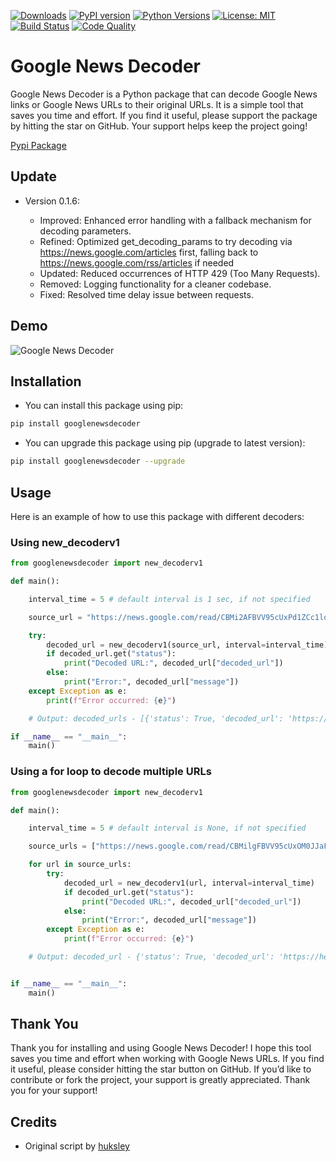 [![Downloads](https://static.pepy.tech/badge/googlenewsdecoder)](https://pepy.tech/project/googlenewsdecoder)
[![PyPI version](https://badge.fury.io/py/googlenewsdecoder.svg)](https://badge.fury.io/py/googlenewsdecoder)
[![Python Versions](https://img.shields.io/pypi/pyversions/googlenewsdecoder.svg)](https://pypi.org/project/googlenewsdecoder/)
[![License: MIT](https://img.shields.io/badge/License-MIT-yellow.svg)](https://opensource.org/licenses/MIT)
[![Build Status](https://img.shields.io/github/actions/workflow/status/SSujitX/google-news-url-decoder/python-package.yml)](https://github.com/SSujitX/google-news-url-decoder/actions)
[![Code Quality](https://img.shields.io/codacy/grade/xxxxxxxxxx.svg)](https://app.codacy.com/gh/SSujitX/google-news-url-decoder/dashboard)


# Google News Decoder

Google News Decoder is a Python package that can decode Google News links or Google News URLs to their original URLs. It is a simple tool that saves you time and effort. If you find it useful, please support the package by hitting the star on GitHub. Your support helps keep the project going!

[Pypi Package](https://pypi.org/project/googlenewsdecoder/)

## Update

- Version 0.1.6:

  - Improved: Enhanced error handling with a fallback mechanism for decoding parameters.
  - Refined: Optimized get_decoding_params to try decoding via https://news.google.com/articles first, falling back to https://news.google.com/rss/articles if needed
  - Updated: Reduced occurrences of HTTP 429 (Too Many Requests).
  - Removed: Logging functionality for a cleaner codebase.
  - Fixed: Resolved time delay issue between requests.

## Demo

![Google News Decoder](https://github.com/user-attachments/assets/3a3c3279-1c54-4e19-96cb-6f22f889aa2a)

## Installation

- You can install this package using pip:

```sh
pip install googlenewsdecoder
```

- You can upgrade this package using pip (upgrade to latest version):

```sh
pip install googlenewsdecoder --upgrade
```

## Usage

Here is an example of how to use this package with different decoders:

### Using new_decoderv1

```python
from googlenewsdecoder import new_decoderv1

def main():

    interval_time = 5 # default interval is 1 sec, if not specified

    source_url = "https://news.google.com/read/CBMi2AFBVV95cUxPd1ZCc1loODVVNHpnbFFTVHFkTG94eWh1NWhTeE9yT1RyNTRXMVV2S1VIUFM3ZlVkVjl6UHh3RkJ0bXdaTVRlcHBjMWFWTkhvZWVuM3pBMEtEdlllRDBveGdIUm9GUnJ4ajd1YWR5cWs3VFA5V2dsZnY1RDZhVDdORHRSSE9EalF2TndWdlh4bkJOWU5UMTdIV2RCc285Q2p3MFA4WnpodUNqN1RNREMwa3d5T2ZHS0JlX0MySGZLc01kWDNtUEkzemtkbWhTZXdQTmdfU1JJaXY?hl=en-US&gl=US&ceid=US%3Aen"

    try:
        decoded_url = new_decoderv1(source_url, interval=interval_time)
        if decoded_url.get("status"):
            print("Decoded URL:", decoded_url["decoded_url"])
        else:
            print("Error:", decoded_url["message"])
    except Exception as e:
        print(f"Error occurred: {e}")

    # Output: decoded_urls - [{'status': True, 'decoded_url': 'https://healthdatamanagement.com/articles/empowering-the-quintuple-aim-embracing-an-essential-architecture/'}]

if __name__ == "__main__":
    main()
```

### Using a for loop to decode multiple URLs

```python
from googlenewsdecoder import new_decoderv1

def main():

    interval_time = 5 # default interval is None, if not specified

    source_urls = ["https://news.google.com/read/CBMilgFBVV95cUxOM0JJaFRwV2dqRDk5dEFpWmF1cC1IVml5WmVtbHZBRXBjZHBfaUsyalRpa1I3a2lKM1ZnZUI4MHhPU2sydi1nX3JrYU0xWjhLaHNfU0N6cEhOYVE2TEptRnRoZGVTU3kzZGJNQzc2aDZqYjJOR0xleTdsemdRVnJGLTVYTEhzWGw4Z19lR3AwR0F1bXlyZ0HSAYwBQVVfeXFMTXlLRDRJUFN5WHg3ZTI0X1F4SjN6bmFIck1IaGxFVVZyOFQxdk1JT3JUbl91SEhsU0NpQzkzRFdHSEtjVGhJNzY4ZTl6eXhESUQ3XzdWVTBGOGgwSmlXaVRmU3BsQlhPVjV4VWxET3FQVzJNbm5CUDlUOHJUTExaME5YbjZCX1NqOU9Ta3U?hl=en-US&gl=US&ceid=US%3Aen","https://news.google.com/read/CBMiiAFBVV95cUxQOXZLdC1hSzFqQVVLWGJVZzlPaDYyNjdWTURScV9BbVp0SWhFNzZpSWZxSzdhc0tKbVlHMU13NmZVOFdidFFkajZPTm9SRnlZMWFRZ01CVHh0dXU0TjNVMUxZNk9Ibk5DV3hrYlRiZ20zYkIzSFhMQVVpcTFPc00xQjhhcGV1aXM00gF_QVVfeXFMTmtFQXMwMlY1el9WY0VRWEh5YkxXbHF0SjFLQVByNk1xS3hpdnBuUDVxOGZCQXl1QVFXaUVpbk5lUGgwRVVVT25tZlVUVWZqQzc4cm5MSVlfYmVlclFTOUFmTHF4eTlfemhTa2JKeG14bmNabENkSmZaeHB4WnZ5dw?hl=en-US&gl=US&ceid=US%3Aen"]

    for url in source_urls:
        try:
            decoded_url = new_decoderv1(url, interval=interval_time)
            if decoded_url.get("status"):
                print("Decoded URL:", decoded_url["decoded_url"])
            else:
                print("Error:", decoded_url["message"])
        except Exception as e:
            print(f"Error occurred: {e}")

    # Output: decoded_url - {'status': True, 'decoded_url': 'https://healthdatamanagement.com/articles/empowering-the-quintuple-aim-embracing-an-essential-architecture/'}


if __name__ == "__main__":
    main()
```

## Thank You

Thank you for installing and using Google News Decoder! I hope this tool saves you time and effort when working with Google News URLs. If you find it useful, please consider hitting the star button on GitHub. If you’d like to contribute or fork the project, your support is greatly appreciated. Thank you for your support!

## Credits

- Original script by [huksley](https://gist.github.com/huksley/)
